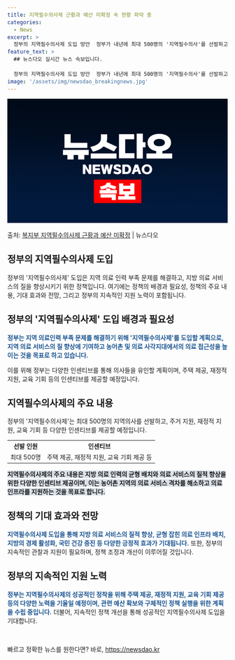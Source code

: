 ```yaml
---
title: 지역필수의사제 근황과 예산 미확정 속 현황 파악 중
categories:
  - News
excerpt: >
  정부의 지역필수의사제 도입 방안  정부가 내년에 최대 500명의 '지역필수의사'를 선발하고 이를 위해 주택 …
feature_text: >
  ## 뉴스다오 실시간 뉴스 속보입니다.

  정부의 지역필수의사제 도입 방안  정부가 내년에 최대 500명의 '지역필수의사'를 선발하고 이를 위해 주택 …
image: '/assets/img/newsdao_breakingnews.jpg'
---
```


![뉴스다오 속보](/assets/img/newsdao_breakingnews.jpg)

<p>출처: <a href="https://newsdao.kr/4475" rel="dofollow">복지부 지역필수의사제 근황과 예산 미확정</a> | 뉴스다오</p>

<h2 data-ke-size="size26">정부의 지역필수의사제 도입</h2>
정부의 '지역필수의사제' 도입은 지역 의료 인력 부족 문제를 해결하고, 지방 의료 서비스의 질을 향상시키기 위한 정책입니다. 여기에는 정책의 배경과 필요성, 정책의 주요 내용, 기대 효과와 전망, 그리고 정부의 지속적인 지원 노력이 포함됩니다.

<h2 data-ke-size="size24">정부의 '지역필수의사제' 도입 배경과 필요성</h2>
<b><span style="color: #1a5490;">정부는 지역 의료인력 부족 문제를 해결하기 위해 '지역필수의사제'를 도입할 계획으로, 지역 의료 서비스의 질 향상에 기여하고 농어촌 및 의료 사각지대에서의 의료 접근성을 높이는 것을 목표로 하고 있습니다.</span></b>

이를 위해 정부는 다양한 인센티브를 통해 의사들을 유인할 계획이며, 주택 제공, 재정적 지원, 교육 기회 등의 인센티브를 제공할 예정입니다.

<h2 data-ke-size="size24">지역필수의사제의 주요 내용</h2>
정부의 '지역필수의사제'는 최대 500명의 지역의사를 선발하고, 주거 지원, 재정적 지원, 교육 기회 등 다양한 인센티브를 제공할 예정입니다.

<table>
	<tr>
		<td style="text-align: center; height: 17px;"><b>선발 인원</b></td>
		<td style="text-align: center; height: 17px;"><b>인센티브</b></td>
	</tr>
	<tr>
		<td style="text-align: center; height: 17px;">최대 500명</td>
		<td style="text-align: center; height: 17px;">주택 제공, 재정적 지원, 교육 기회 제공 등</td>
	</tr>
</table>

<b><span style="background-color: #21538527;">지역필수의사제의 주요 내용은 지방 의료 인력의 균형 배치와 의료 서비스의 질적 향상을 위한 다양한 인센티브 제공이며, 이는 농어촌 지역의 의료 서비스 격차를 해소하고 의료 인프라를 지원하는 것을 목표로 합니다.</span></b>

<h2 data-ke-size="size24">정책의 기대 효과와 전망</h2>
<b><span style="color: #1a5490;">지역필수의사제 도입을 통해 지방 의료 서비스의 질적 향상, 균형 잡힌 의료 인프라 배치, 지방의 경제 활성화, 국민 건강 증진 등 다양한 긍정적 효과가 기대됩니다.</span></b> 또한, 정부의 지속적인 관찰과 지원이 필요하며, 정책 조정과 개선이 이루어질 것입니다.

<h2 data-ke-size="size24">정부의 지속적인 지원 노력</h2>
<b><span style="color: #1a5490;">정부는 지역필수의사제의 성공적인 정착을 위해 주택 제공, 재정적 지원, 교육 기회 제공 등의 다양한 노력을 기울일 예정이며, 관련 예산 확보와 구체적인 정책 실행을 위한 계획을 수립 중입니다.</span></b> 더불어, 지속적인 정책 개선을 통해 성공적인 지역필수의사제 도입을 기대합니다.

<p data-ke-size="size16">&nbsp;</p> 

빠르고 정확한 뉴스를 원한다면? 바로, <a href="https://newsdao.kr" rel="dofollow">https://newsdao.kr</a>


    
